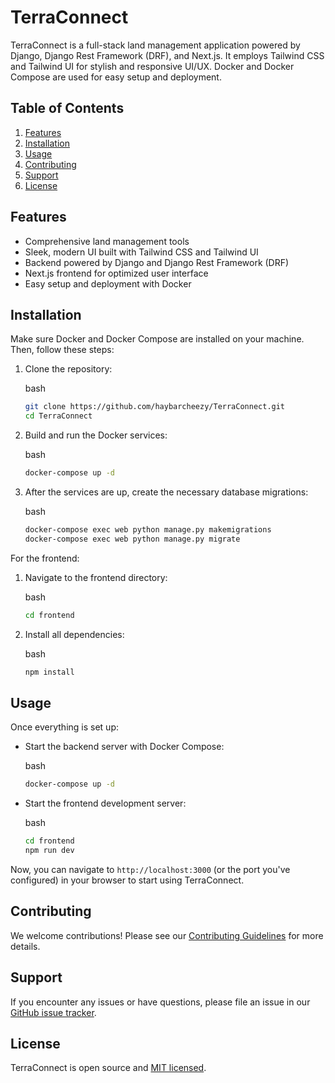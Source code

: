 # TerraConnect

TerraConnect is a full-stack land management application powered by Django, Django Rest Framework (DRF), and Next.js. It employs Tailwind CSS and Tailwind UI for stylish and responsive UI/UX. Docker and Docker Compose are used for easy setup and deployment.

## Table of Contents

1.  [Features](#features)
2.  [Installation](#installation)
3.  [Usage](#usage)
4.  [Contributing](#contributing)
5.  [Support](#support)
6.  [License](#license)

## Features

- Comprehensive land management tools
- Sleek, modern UI built with Tailwind CSS and Tailwind UI
- Backend powered by Django and Django Rest Framework (DRF)
- Next.js frontend for optimized user interface
- Easy setup and deployment with Docker

## Installation

Make sure Docker and Docker Compose are installed on your machine. Then, follow these steps:

1.  Clone the repository:

    bash

    ```bash
    git clone https://github.com/haybarcheezy/TerraConnect.git
    cd TerraConnect
    ```

2.  Build and run the Docker services:

    bash

    ```bash
    docker-compose up -d
    ```

3.  After the services are up, create the necessary database migrations:

    bash

    ```bash
    docker-compose exec web python manage.py makemigrations
    docker-compose exec web python manage.py migrate
    ```

For the frontend:

1.  Navigate to the frontend directory:

    bash

    ```bash
    cd frontend
    ```

2.  Install all dependencies:

    bash

    ```bash
    npm install
    ```

## Usage

Once everything is set up:

- Start the backend server with Docker Compose:

  bash

  ```bash
  docker-compose up -d
  ```

- Start the frontend development server:

  bash

  ```bash
  cd frontend
  npm run dev
  ```

Now, you can navigate to `http://localhost:3000` (or the port you've configured) in your browser to start using TerraConnect.

## Contributing

We welcome contributions! Please see our [Contributing Guidelines](CONTRIBUTING.md) for more details.

## Support

If you encounter any issues or have questions, please file an issue in our [GitHub issue tracker](https://github.com/%3haybarcheezy%3E/TerraConnect/issues).

## License

TerraConnect is open source and [MIT licensed](LICENSE).

